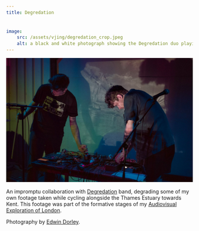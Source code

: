 ```yaml
---
title: Degredation
    

image:
    src: /assets/vjing/degredation_crop.jpeg
    alt: a black and white photograph showing the Degredation duo playing in front of Monty's Thames Estuary visuals
---
```

<section class = "narrow" markdown = 1>
<section class = "centered">
<img src="/assets/vjing/degredation.jpeg" alt="a black and white photograph showing the Degredation duo playing in front of Monty's Thames Estuary visuals">
</section>

An impromptu collaboration with [Degredation][website] band, degrading some of my own footage taken while cycling alongside the Thames Estuary towards Kent. This footage was part of the formative stages of my [Audiovisual Exploration of London][website2].

Photography by [Edwin Dorley][website3].

[website]: https://brachliegentapes.bandcamp.com/album/leadlined
[website2]: https://montyfew.github.io/av_projects/MajorProject.html
[website3]: https://www.instagram.com/eeddwwiinn
</section>
